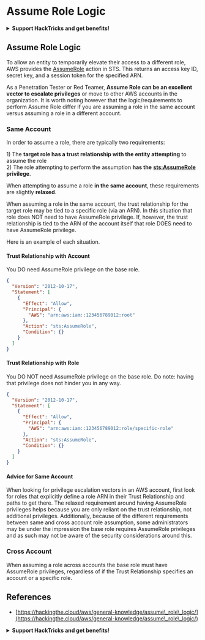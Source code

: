 # Assume Role Logic

<details>

<summary><strong>Support HackTricks and get benefits!</strong></summary>

* If you want to see your **company advertised in HackTricks** or if you want access to the **latest version of the PEASS or download HackTricks in PDF** Check the [**SUBSCRIPTION PLANS**](https://github.com/sponsors/carlospolop)!
* Get the [**official PEASS & HackTricks swag**](https://peass.creator-spring.com)
* Discover [**The PEASS Family**](https://opensea.io/collection/the-peass-family), our collection of exclusive [**NFTs**](https://opensea.io/collection/the-peass-family)
* **Join the** 💬 [**Discord group**](https://discord.gg/hRep4RUj7f) or the [**telegram group**](https://t.me/peass) or **follow** me on **Twitter** 🐦 [**@carlospolopm**](https://twitter.com/carlospolopm)**.**
* **Share your hacking tricks by submitting PRs to the** [**HackTricks**](https://github.com/carlospolop/hacktricks) and [**HackTricks Cloud**](https://github.com/carlospolop/hacktricks-cloud) github repos.

</details>

## Assume Role Logic

To allow an entity to temporarily elevate their access to a different role, AWS provides the [AssumeRole](https://docs.aws.amazon.com/STS/latest/APIReference/API\_AssumeRole.html) action in STS. This returns an access key ID, secret key, and a session token for the specified ARN.

As a Penetration Tester or Red Teamer, **Assume Role can be an excellent vector to escalate privileges** or move to other AWS accounts in the organization. It is worth noting however that the logic/requirements to perform Assume Role differ if you are assuming a role in the same account versus assuming a role in a different account.

### Same Account <a href="#same-account" id="same-account"></a>

In order to assume a role, there are typically two requirements:&#x20;

1\) The **target role has a trust relationship with the entity attempting** to assume the role\
2\) The role attempting to perform the assumption **has the** [**sts:AssumeRole**](https://docs.aws.amazon.com/cli/latest/reference/sts/assume-role.html) **privilege**.&#x20;

When attempting to assume a role **in the same account**, these requirements are slightly **relaxed**.

When assuming a role in the same account, the trust relationship for the target role may be tied to a specific role (via an ARN). In this situation that role does NOT need to have AssumeRole privilege. If, however, the trust relationship is tied to the ARN of the account itself that role DOES need to have AssumeRole privilege.

Here is an example of each situation.

#### Trust Relationship with Account <a href="#trust-relationship-with-account" id="trust-relationship-with-account"></a>

You DO need AssumeRole privilege on the base role.

```json
{
  "Version": "2012-10-17",
  "Statement": [
    {
      "Effect": "Allow",
      "Principal": {
        "AWS": "arn:aws:iam::123456789012:root"
      },
      "Action": "sts:AssumeRole",
      "Condition": {}
    }
  ]
}
```

#### Trust Relationship with Role <a href="#trust-relationship-with-role" id="trust-relationship-with-role"></a>

You DO NOT need AssumeRole privilege on the base role. Do note: having that privilege does not hinder you in any way.

```json
{
  "Version": "2012-10-17",
  "Statement": [
    {
      "Effect": "Allow",
      "Principal": {
        "AWS": "arn:aws:iam::123456789012:role/specific-role"
      },
      "Action": "sts:AssumeRole",
      "Condition": {}
    }
  ]
}
```

#### Advice for Same Account <a href="#advice-for-same-account" id="advice-for-same-account"></a>

When looking for privilege escalation vectors in an AWS account, first look for roles that explicitly define a role ARN in their Trust Relationship and paths to get there. The relaxed requirement around having AssumeRole privileges helps because you are only reliant on the trust relationship, not additional privileges. Additionally, because of the different requirements between same and cross account role assumption, some administrators may be under the impression the base role requires AssumeRole privileges and as such may not be aware of the security considerations around this.

### Cross Account <a href="#cross-account" id="cross-account"></a>

When assuming a role across accounts the base role must have AssumeRole privileges, regardless of if the Trust Relationship specifies an account or a specific role.

## References

* [https://hackingthe.cloud/aws/general-knowledge/assume\_role\_logic/](https://hackingthe.cloud/aws/general-knowledge/assume\_role\_logic/)

<details>

<summary><strong>Support HackTricks and get benefits!</strong></summary>

* If you want to see your **company advertised in HackTricks** or if you want access to the **latest version of the PEASS or download HackTricks in PDF** Check the [**SUBSCRIPTION PLANS**](https://github.com/sponsors/carlospolop)!
* Get the [**official PEASS & HackTricks swag**](https://peass.creator-spring.com)
* Discover [**The PEASS Family**](https://opensea.io/collection/the-peass-family), our collection of exclusive [**NFTs**](https://opensea.io/collection/the-peass-family)
* **Join the** 💬 [**Discord group**](https://discord.gg/hRep4RUj7f) or the [**telegram group**](https://t.me/peass) or **follow** me on **Twitter** 🐦 [**@carlospolopm**](https://twitter.com/carlospolopm)**.**
* **Share your hacking tricks by submitting PRs to the** [**HackTricks**](https://github.com/carlospolop/hacktricks) and [**HackTricks Cloud**](https://github.com/carlospolop/hacktricks-cloud) github repos.

</details>
